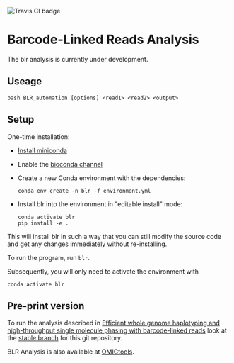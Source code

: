 ![Travis CI badge](https://api.travis-ci.org/FrickTobias/BLR.svg)

# Barcode-Linked Reads Analysis

The blr analysis is currently under development.

## Useage

    bash BLR_automation [options] <read1> <read2> <output>

## Setup

One-time installation:

- [Install miniconda](https://docs.conda.io/en/latest/miniconda.html)
- Enable the [bioconda channel](http://bioconda.github.io/)
- Create a new Conda environment with the dependencies:

      conda env create -n blr -f environment.yml

- Install blr into the environment in "editable install" mode:

      conda activate blr
      pip install -e .

This will install blr in such a way that you can still modify the source code
and get any changes immediately without re-installing.

To run the program, run `blr`.

Subsequently, you will only need to activate the environment with

    conda activate blr

## Pre-print version

To run the analysis described in [Efficient whole genome haplotyping and 
high-throughput single molecule phasing with barcode-linked reads](https://www.biorxiv.org/content/early/2018/06/26/356121)
look at the [stable branch](https://github.com/FrickTobias/BLR/tree/stable) for this git repository.

BLR Analysis is also available at [OMICtools](https://omictools.com/blr-tool).